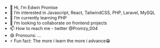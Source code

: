 - 👋 Hi, I’m Edwin Promise
- 👀 I’m interested in Javascript, React, TailwindCSS, PHP, Laravel, MySQL
- 🌱 I’m currently learning PHP
- 💞️ I’m looking to collaborate on frontend projects
- 📫 How to reach me - twitter @Promzy_004
- 😄 Pronouns: ...
- ⚡ Fun fact: The more i learn the more i advance😁

<!---
Promzy004/Promzy004 is a ✨ special ✨ repository because its `README.md` (this file) appears on your GitHub profile.
You can click the Preview link to take a look at your changes.
--->
